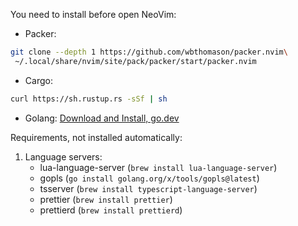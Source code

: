 You need to install before open NeoVim:

- Packer:

```bash
git clone --depth 1 https://github.com/wbthomason/packer.nvim\
 ~/.local/share/nvim/site/pack/packer/start/packer.nvim
```

- Cargo:

```bash
curl https://sh.rustup.rs -sSf | sh
```

- Golang:
  [Download and Install, go.dev](https://go.dev/dl/)

Requirements, not installed automatically:

1. Language servers:
   - lua-language-server (`brew install lua-language-server`)
   - gopls (`go install golang.org/x/tools/gopls@latest`)
   - tsserver (`brew install typescript-language-server`)
   - prettier (`brew install prettier`)
   - prettierd (`brew install prettierd`)
